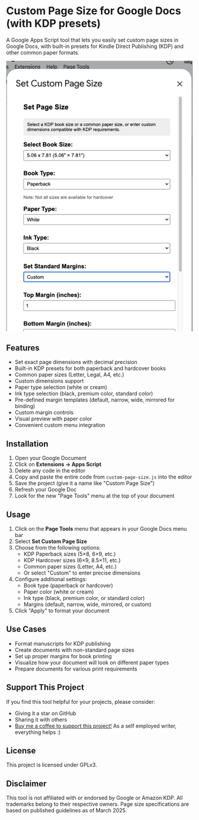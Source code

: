 # Custom Page Size for Google Docs (with KDP presets)
A Google Apps Script tool that lets you easily set custom page sizes in Google Docs, with built-in presets for Kindle Direct Publishing (KDP) and other common paper formats.

![Screenshot of Custom Page Size Tool](./screenshot.png)

## Features
- Set exact page dimensions with decimal precision
- Built-in KDP presets for both paperback and hardcover books
- Common paper sizes (Letter, Legal, A4, etc.)
- Custom dimensions support
- Paper type selection (white or cream)
- Ink type selection (black, premium color, standard color)
- Pre-defined margin templates (default, narrow, wide, mirrored for binding)
- Custom margin controls
- Visual preview with paper color
- Convenient custom menu integration

## Installation
1. Open your Google Document
2. Click on **Extensions → Apps Script**
3. Delete any code in the editor
4. Copy and paste the entire code from `custom-page-size.js` into the editor
5. Save the project (give it a name like "Custom Page Size")
6. Refresh your Google Doc
7. Look for the new "Page Tools" menu at the top of your document

## Usage
1. Click on the **Page Tools** menu that appears in your Google Docs menu bar
2. Select **Set Custom Page Size**
3. Choose from the following options:
   - KDP Paperback sizes (5×8, 6×9, etc.)
   - KDP Hardcover sizes (6×9, 8.5×11, etc.)
   - Common paper sizes (Letter, A4, etc.)
   - Or select "Custom" to enter precise dimensions
4. Configure additional settings:
   - Book type (paperback or hardcover)
   - Paper color (white or cream)
   - Ink type (black, premium color, or standard color)
   - Margins (default, narrow, wide, mirrored, or custom)
5. Click "Apply" to format your document

## Use Cases
- Format manuscripts for KDP publishing
- Create documents with non-standard page sizes
- Set up proper margins for book printing
- Visualize how your document will look on different paper types
- Prepare documents for various print requirements

## Support This Project
If you find this tool helpful for your projects, please consider:
- Giving it a star on GitHub
- Sharing it with others
- [Buy me a coffee to support this project!](https://ko-fi.com/animal__) As a self employed writer, everything helps :)

## License
This project is licensed under GPLv3.

## Disclaimer
This tool is not affiliated with or endorsed by Google or Amazon KDP. All trademarks belong to their respective owners. Page size specifications are based on published guidelines as of March 2025.
